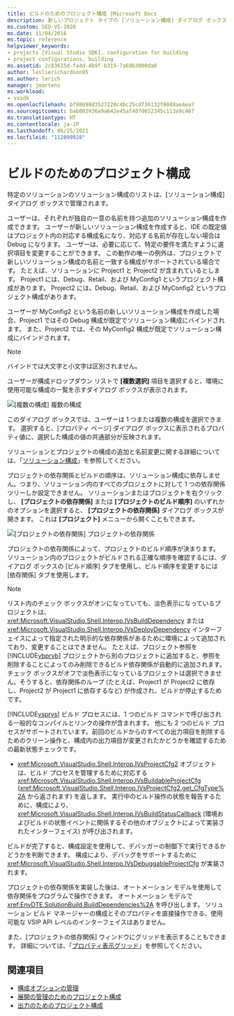 ```yaml
---
title: ビルドのためのプロジェクト構成 |Microsoft Docs
description: 新しいプロジェクト タイプの [ソリューション構成] ダイアログ ボックスで、特定のソリューションのソリューション構成のリストを管理する方法について説明します。
ms.custom: SEO-VS-2020
ms.date: 11/04/2016
ms.topic: reference
helpviewer_keywords:
- projects [Visual Studio SDK], configuration for building
- project configurations, building
ms.assetid: 2c83615d-fa4d-4b9f-b315-7a69b3000da0
author: leslierichardson95
ms.author: lerich
manager: jmartens
ms.workload:
- vssdk
ms.openlocfilehash: bf98698d3527220c4bc25cdf36132f0088ae4ea7
ms.sourcegitcommit: bab002936a9a642e45af407d652345c113a9c467
ms.translationtype: HT
ms.contentlocale: ja-JP
ms.lasthandoff: 06/25/2021
ms.locfileid: "112899928"
---
```

# <a name="project-configuration-for-building"></a>ビルドのためのプロジェクト構成
特定のソリューションのソリューション構成のリストは、[ソリューション構成] ダイアログ ボックスで管理されます。

 ユーザーは、それぞれが独自の一意の名前を持つ追加のソリューション構成を作成できます。 ユーザーが新しいソリューション構成を作成すると、IDE の既定値はプロジェクト内の対応する構成名になり、対応する名前が存在しない場合は Debug になります。 ユーザーは、必要に応じて、特定の要件を満たすように選択項目を変更することができます。 この動作の唯一の例外は、プロジェクトで新しいソリューション構成の名前と一致する構成がサポートされている場合です。 たとえば、ソリューションに Project1 と Project2 が含まれているとします。 Project1 には、Debug、Retail、および MyConfig1 というプロジェクト構成があります。 Project2 には、Debug、Retail、および MyConfig2 というプロジェクト構成があります。

 ユーザーが MyConfig2 という名前の新しいソリューション構成を作成した場合、Project1 ではその Debug 構成が既定でソリューション構成にバインドされます。 また、Project2 では、その MyConfig2 構成が既定でソリューション構成にバインドされます。

> [!NOTE]
> バインドでは大文字と小文字は区別されません。

 ユーザーが構成ドロップダウン リストで **[複数選択]** 項目を選択すると、環境に使用可能な構成の一覧を示すダイアログ ボックスが表示されます。

 ![[複数の構成]](../../extensibility/internals/media/vsmultiplecfgs.gif "vsMultipleCfgs") 複数の構成

 このダイアログ ボックスでは、ユーザーは 1 つまたは複数の構成を選択できます。 選択すると、[プロパティ ページ] ダイアログ ボックスに表示されるプロパティ値に、選択した構成の値の共通部分が反映されます。

 ソリューションとプロジェクトの構成の追加と名前変更に関する詳細については、「[ソリューション構成](../../extensibility/internals/solution-configuration.md)」を参照してください。

 プロジェクトの依存関係とビルドの順序は、ソリューション構成に依存しません。つまり、ソリューション内のすべてのプロジェクトに対して 1 つの依存関係ツリーしか設定できません。 ソリューションまたはプロジェクトを右クリックし、 **[プロジェクトの依存関係]** または **[プロジェクトのビルド順序]** のいずれかのオプションを選択すると、 **[プロジェクトの依存関係]** ダイアログ ボックスが開きます。 これは **[プロジェクト]** メニューから開くこともできます。

 ![[プロジェクトの依存関係]](../../extensibility/internals/media/vsprojdependencies.gif "vsProjDependencies") プロジェクトの依存関係

 プロジェクトの依存関係によって、プロジェクトのビルド順序が決まります。 ソリューション内のプロジェクトがビルドされる正確な順序を確認するには、ダイアログ ボックスの [ビルド順序] タブを使用し、ビルド順序を変更するには [依存関係] タブを使用します。

> [!NOTE]
> リスト内のチェック ボックスがオンになっていても、淡色表示になっているプロジェクトは、<xref:Microsoft.VisualStudio.Shell.Interop.IVsBuildDependency> または <xref:Microsoft.VisualStudio.Shell.Interop.IVsDeployDependency> インターフェイスによって指定された明示的な依存関係があるために環境によって追加されており、変更することはできません。 たとえば、プロジェクト参照を [!INCLUDE[vbprvb](../../code-quality/includes/vbprvb_md.md)] プロジェクトから別のプロジェクトに追加すると、参照を削除することによってのみ削除できるビルド依存関係が自動的に追加されます。 チェック ボックスがオフで淡色表示になっているプロジェクトは選択できません。そうすると、依存関係のループ (たとえば、Project1 が Project2 に依存し、Project2 が Project1 に依存するなど) が作成され、ビルドが停止するためです。

 [!INCLUDE[vsprvs](../../code-quality/includes/vsprvs_md.md)] ビルド プロセスには、1 つのビルド コマンドで呼び出される一般的なコンパイルとリンクの操作が含まれます。 他にも 2 つのビルド プロセスがサポートされています。前回のビルドからのすべての出力項目を削除するためのクリーン操作と、構成内の出力項目が変更されたかどうかを確認するための最新状態チェックです。

- <xref:Microsoft.VisualStudio.Shell.Interop.IVsProjectCfg2> オブジェクトは、ビルド プロセスを管理するために対応する <xref:Microsoft.VisualStudio.Shell.Interop.IVsBuildableProjectCfg> (<xref:Microsoft.VisualStudio.Shell.Interop.IVsProjectCfg2.get_CfgType%2A> から返されます) を返します。 実行中のビルド操作の状態を報告するために、構成により、<xref:Microsoft.VisualStudio.Shell.Interop.IVsBuildStatusCallback> (環境およびビルドの状態イベントに関係するその他のオブジェクトによって実装されたインターフェイス) が呼び出されます。

 ビルドが完了すると、構成設定を使用して、デバッガーの制御下で実行できるかどうかを判断できます。 構成により、デバッグをサポートするために <xref:Microsoft.VisualStudio.Shell.Interop.IVsDebuggableProjectCfg> が実装されます。

 プロジェクトの依存関係を実装した後は、オートメーション モデルを使用して依存関係をプログラムで操作できます。 オートメーション モデルで <xref:EnvDTE.SolutionBuild.BuildDependencies%2A> を呼び出します。 ソリューション ビルド マネージャーの構成とそのプロパティを直接操作できる、使用可能な VSIP API レベルのインターフェイスはありません。

 また、[プロジェクトの依存関係] ウィンドウにグリッドを表示することもできます。 詳細については、「[プロパティ表示グリッド](../../extensibility/internals/properties-display-grid.md)」を参照してください。

## <a name="see-also"></a>関連項目
- [構成オプションの管理](../../extensibility/internals/managing-configuration-options.md)
- [展開の管理のためのプロジェクト構成](../../extensibility/internals/project-configuration-for-managing-deployment.md)
- [出力のためのプロジェクト構成](../../extensibility/internals/project-configuration-for-output.md)
